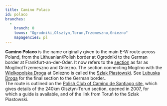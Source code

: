 ```yaml
---
title: Camino Polaco
id: polaco
branches:
  -
    branch: 0
    towns: "Ogrodniki,Olsztyn,Torun,Trzemeszno,Gniezno"
    mapagencies: pl
---
```


**Camino Polaco** is the name originally given to the main E-W route across Poland, from the Lithuanian/Polish border at Ogrodniki to the German border at Frankfurt-an-der-Oder. It now refers to the [section][0] as far as Mogilno/Trzemeszno and Gniezno. The section connecting Mogilno with the [Wielkopolska Droga][1] at Gniezno is called the [Szlak Piastowski][2]. See [Lubuska Droga][3] for the final section to the German border..  
The route is outlined on the [Polish Club of Camino de Santiago site][4], which gives details of the 240km Olsztyn-Toruń section, opened in 2007, for which a guide is available, and of the link from Toruń to the Szlak Piastowski.

[0]: http://www.camino.net.pl/drogi/?page_id=46
[1]: wielkopolska.html
[2]: piast.html
[3]: lubuska.html
[4]: http://www.santiago.defi.pl/index.php?i=pd_intro_en